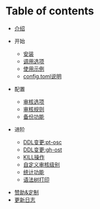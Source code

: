 # Table of contents

* [介绍](README.md)
- 开始
    * [安装](install.md)
    * [调用选项](params.md)
    * [使用示例](demo.md)
    * [config.toml说明](config.md)

- 配置
    * [审核选项](options.md)
    * [审核规则](rules.md)
    * [备份功能](backup.md)

- 进阶
    * [DDL变更:pt-osc](osc.md)
    * [DDL变更:gh-ost](ghost.md)
    * [KILL操作](kill_stmt.md)
    * [自定义审核级别](levels.md)
    * [统计功能](statistics.md)
    * [语法树打印](tree.md)

* [赞助&定制](support.md)
* [更新日志](changelog.md)
